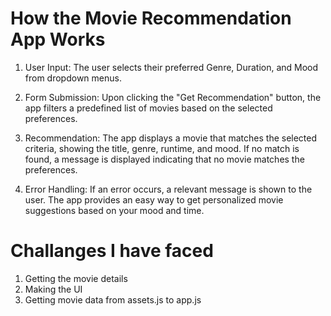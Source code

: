 # How the Movie Recommendation App Works

1. User Input:
The user selects their preferred Genre, Duration, and Mood from dropdown menus.

2. Form Submission:
Upon clicking the "Get Recommendation" button, the app filters a predefined list of movies based on the selected preferences.

3. Recommendation:
The app displays a movie that matches the selected criteria, showing the title, genre, runtime, and mood.
If no match is found, a message is displayed indicating that no movie matches the preferences.

4. Error Handling:
If an error occurs, a relevant message is shown to the user.
The app provides an easy way to get personalized movie suggestions based on your mood and time.


# Challanges I have faced

1. Getting the movie details
2. Making the UI
3. Getting movie data from assets.js to app.js





